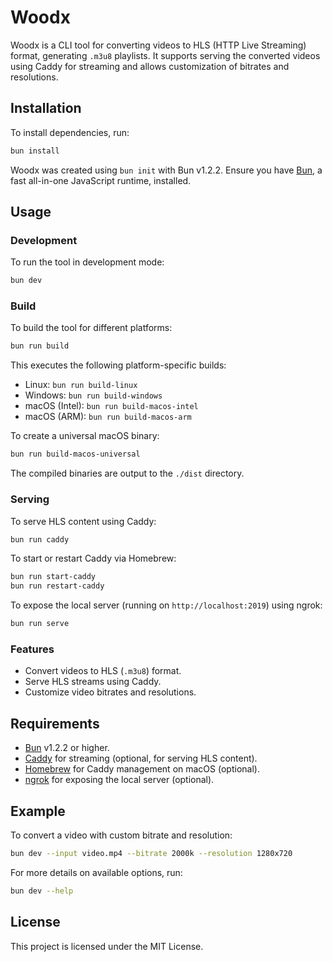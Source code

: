 # Woodx

Woodx is a CLI tool for converting videos to HLS (HTTP Live Streaming) format, generating `.m3u8` playlists. It supports serving the converted videos using Caddy for streaming and allows customization of bitrates and resolutions.

## Installation

To install dependencies, run:

```bash
bun install
```

Woodx was created using `bun init` with Bun v1.2.2. Ensure you have [Bun](https://bun.sh), a fast all-in-one JavaScript runtime, installed.

## Usage

### Development
To run the tool in development mode:

```bash
bun dev
```

### Build
To build the tool for different platforms:

```bash
bun run build
```

This executes the following platform-specific builds:
- Linux: `bun run build-linux`
- Windows: `bun run build-windows`
- macOS (Intel): `bun run build-macos-intel`
- macOS (ARM): `bun run build-macos-arm`

To create a universal macOS binary:
```bash
bun run build-macos-universal
```

The compiled binaries are output to the `./dist` directory.

### Serving
To serve HLS content using Caddy:

```bash
bun run caddy
```

To start or restart Caddy via Homebrew:
```bash
bun run start-caddy
bun run restart-caddy
```

To expose the local server (running on `http://localhost:2019`) using ngrok:
```bash
bun run serve
```

### Features
- Convert videos to HLS (`.m3u8`) format.
- Serve HLS streams using Caddy.
- Customize video bitrates and resolutions.

## Requirements
- [Bun](https://bun.sh) v1.2.2 or higher.
- [Caddy](https://caddyserver.com/) for streaming (optional, for serving HLS content).
- [Homebrew](https://brew.sh/) for Caddy management on macOS (optional).
- [ngrok](https://ngrok.com/) for exposing the local server (optional).

## Example
To convert a video with custom bitrate and resolution:
```bash
bun dev --input video.mp4 --bitrate 2000k --resolution 1280x720
```

For more details on available options, run:
```bash
bun dev --help
```

## License
This project is licensed under the MIT License.
